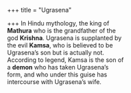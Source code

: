 +++
title = "Ugrasena"

+++
In Hindu mythology, the king of  
**Mathura** who is the grandfather of the  
god **Krishna**. Ugrasena is supplanted by  
the evil **Kamsa**, who is believed to be  
Ugrasena’s son but is actually not.  
According to legend, Kamsa is the son of  
a **demon** who has taken Ugrasena’s  
form, and who under this guise has  
intercourse with Ugrasena’s wife.